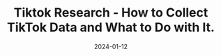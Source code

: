 ---
title: "Tiktok Research - How to Collect TikTok Data and What to Do with It."
collection: talks
permalink: /talks/2024-01-12-Tiktok-Research-How-to-Collect-TikTok-Data-and-What-to-Do-with-It
date: 2024-01-12
venue: 'IfPuK FU Berlin'
citation: ' Lion Wedel, &quot;Tiktok Research - How to Collect TikTok Data and What to Do with It..&quot; IfPuK FU Berlin, 1900.'
---